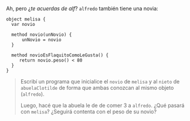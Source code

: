 Ah, pero ¿_te acuerdas de alf_? `alfredo` también tiene una novia: 

```wollok
object melisa {
  var novio
   
  method novio(unNovio) {
      unNovio = novio
  }
  
  method novioEsFlaquitoComoLeGusta() {
     return novio.peso() < 80
  }
}
```

> Escribí un programa que inicialice el `novio` de `melisa` y al `nieto` de `abuelaClotilde` de forma que ambas conozcan al mismo objeto (`alfredo`). 
> 
> Luego, hacé que la abuela le de de comer 3 a `alfredo`. ¿Qué pasará con `melisa`? ¿Seguirá contenta con el peso de su novio?

